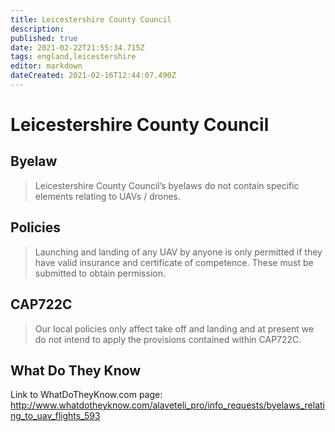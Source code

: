 ```yaml
---
title: Leicestershire County Council
description: 
published: true
date: 2021-02-22T21:55:34.715Z
tags: england,leicestershire
editor: markdown
dateCreated: 2021-02-16T12:44:07.490Z
---
```


# Leicestershire County Council

## Byelaw
> Leicestershire County Council’s byelaws do not contain specific elements relating to UAVs / drones.


## Policies
> Launching and landing of any UAV by anyone is only permitted if they have valid insurance and certificate of competence. These must be submitted to obtain permission.

## CAP722C

> Our local policies only affect take off and landing and at present we do not intend to apply the provisions contained within CAP722C.

## What Do They Know

Link to WhatDoTheyKnow.com page:
http://www.whatdotheyknow.com/alaveteli_pro/info_requests/byelaws_relating_to_uav_flights_593

